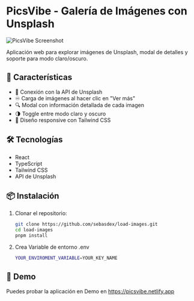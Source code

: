 # PicsVibe - Galería de Imágenes con Unsplash

![PicsVibe Screenshot](./picsvibe.webp)

Aplicación web para explorar imágenes de Unsplash, modal de detalles y soporte para modo claro/oscuro.

## 🚀 Características

- 📸 Conexión con la API de Unsplash
- ♾️ Carga de imágenes al hacer clic en "Ver más"
- 🔍 Modal con información detallada de cada imagen
- 🌗 Toggle entre modo claro y oscuro
- 🎨 Diseño responsive con Tailwind CSS

## 🛠️ Tecnologías

- React
- TypeScript
- Tailwind CSS
- API de Unsplash

## 📦 Instalación

1. Clonar el repositorio:
   ```bash    
   git clone https://github.com/sebasdex/load-images.git
   cd load-images
   pnpm install
2. Crea Variable de entorno .env
   ```bash    
   YOUR_ENVIROMENT_VARIABLE=YOUR_KEY_NAME

## 🌟 Demo
Puedes probar la aplicación en Demo en https://picsvibe.netlify.app
